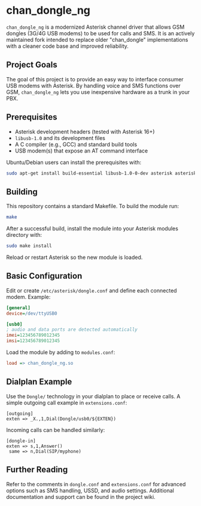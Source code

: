 # chan_dongle_ng

`chan_dongle_ng` is a modernized Asterisk channel driver that allows GSM dongles (3G/4G USB modems) to be used for calls and SMS. It is an actively maintained fork intended to replace older "chan_dongle" implementations with a cleaner code base and improved reliability.

## Project Goals

The goal of this project is to provide an easy way to interface consumer USB modems with Asterisk. By handling voice and SMS functions over GSM, `chan_dongle_ng` lets you use inexpensive hardware as a trunk in your PBX.

## Prerequisites

- Asterisk development headers (tested with Asterisk 16+)
- `libusb-1.0` and its development files
- A C compiler (e.g., GCC) and standard build tools
- USB modem(s) that expose an AT command interface

Ubuntu/Debian users can install the prerequisites with:

```bash
sudo apt-get install build-essential libusb-1.0-0-dev asterisk asterisk-dev
```

## Building

This repository contains a standard Makefile. To build the module run:

```bash
make
```

After a successful build, install the module into your Asterisk modules directory with:

```bash
sudo make install
```

Reload or restart Asterisk so the new module is loaded.

## Basic Configuration

Edit or create `/etc/asterisk/dongle.conf` and define each connected modem. Example:

```ini
[general]
device=/dev/ttyUSB0

[usb0]
; audio and data ports are detected automatically
imei=123456789012345
imsi=123456789012345
``` 

Load the module by adding to `modules.conf`:

```ini
load => chan_dongle_ng.so
```

## Dialplan Example

Use the `Dongle/` technology in your dialplan to place or receive calls. A simple outgoing call example in `extensions.conf`:

```asterisk
[outgoing]
exten => _X.,1,Dial(Dongle/usb0/${EXTEN})
```

Incoming calls can be handled similarly:

```asterisk
[dongle-in]
exten => s,1,Answer()
 same => n,Dial(SIP/myphone)
```

## Further Reading

Refer to the comments in `dongle.conf` and `extensions.conf` for advanced options such as SMS handling, USSD, and audio settings. Additional documentation and support can be found in the project wiki.

